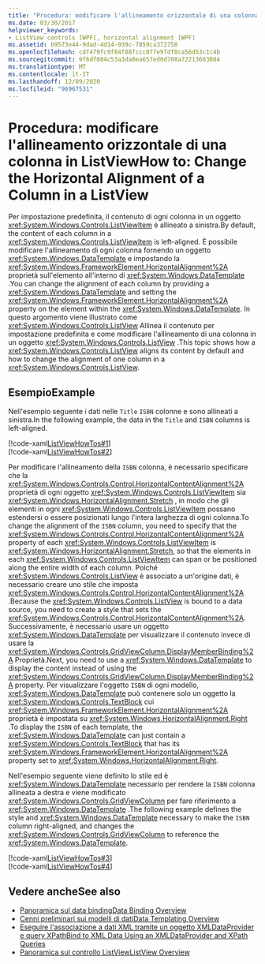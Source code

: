 ```yaml
---
title: "Procedura: modificare l'allineamento orizzontale di una colonna in ListView"
ms.date: 03/30/2017
helpviewer_keywords:
- ListView controls [WPF], horizontal alignment [WPF]
ms.assetid: b9573e44-9dad-4d14-939c-7859ca372758
ms.openlocfilehash: cdf479fc9f84f88fccc877e9fdf8ca56d53c1c4b
ms.sourcegitcommit: 9f6df084c53a3da0ea657ed0d708a72213683084
ms.translationtype: MT
ms.contentlocale: it-IT
ms.lasthandoff: 12/09/2020
ms.locfileid: "96967531"
---
```

# <a name="how-to-change-the-horizontal-alignment-of-a-column-in-a-listview"></a><span data-ttu-id="dad28-102">Procedura: modificare l'allineamento orizzontale di una colonna in ListView</span><span class="sxs-lookup"><span data-stu-id="dad28-102">How to: Change the Horizontal Alignment of a Column in a ListView</span></span>
<span data-ttu-id="dad28-103">Per impostazione predefinita, il contenuto di ogni colonna in un oggetto <xref:System.Windows.Controls.ListViewItem> è allineato a sinistra.</span><span class="sxs-lookup"><span data-stu-id="dad28-103">By default, the content of each column in a <xref:System.Windows.Controls.ListViewItem> is left-aligned.</span></span> <span data-ttu-id="dad28-104">È possibile modificare l'allineamento di ogni colonna fornendo un oggetto <xref:System.Windows.DataTemplate> e impostando la <xref:System.Windows.FrameworkElement.HorizontalAlignment%2A> proprietà sull'elemento all'interno di <xref:System.Windows.DataTemplate> .</span><span class="sxs-lookup"><span data-stu-id="dad28-104">You can change the alignment of each column by providing a <xref:System.Windows.DataTemplate> and setting the <xref:System.Windows.FrameworkElement.HorizontalAlignment%2A> property on the element within the <xref:System.Windows.DataTemplate>.</span></span> <span data-ttu-id="dad28-105">In questo argomento viene illustrato come <xref:System.Windows.Controls.ListView> Allinea il contenuto per impostazione predefinita e come modificare l'allineamento di una colonna in un oggetto <xref:System.Windows.Controls.ListView> .</span><span class="sxs-lookup"><span data-stu-id="dad28-105">This topic shows how a <xref:System.Windows.Controls.ListView> aligns its content by default and how to change the alignment of one column in a <xref:System.Windows.Controls.ListView>.</span></span>  
  
## <a name="example"></a><span data-ttu-id="dad28-106">Esempio</span><span class="sxs-lookup"><span data-stu-id="dad28-106">Example</span></span>  
 <span data-ttu-id="dad28-107">Nell'esempio seguente i dati nelle `Title` `ISBN` colonne e sono allineati a sinistra.</span><span class="sxs-lookup"><span data-stu-id="dad28-107">In the following example, the data in the `Title` and `ISBN` columns is left-aligned.</span></span>  
  
 [!code-xaml[ListViewHowTos#1](~/samples/snippets/csharp/VS_Snippets_Wpf/ListViewHowTos/CSharp/Window1.xaml#1)]  
[!code-xaml[ListViewHowTos#2](~/samples/snippets/csharp/VS_Snippets_Wpf/ListViewHowTos/CSharp/Window1.xaml#2)]  
  
 <span data-ttu-id="dad28-108">Per modificare l'allineamento della `ISBN` colonna, è necessario specificare che la <xref:System.Windows.Controls.Control.HorizontalContentAlignment%2A> proprietà di ogni oggetto <xref:System.Windows.Controls.ListViewItem> sia <xref:System.Windows.HorizontalAlignment.Stretch> , in modo che gli elementi in ogni <xref:System.Windows.Controls.ListViewItem> possano estendersi o essere posizionati lungo l'intera larghezza di ogni colonna.</span><span class="sxs-lookup"><span data-stu-id="dad28-108">To change the alignment of the `ISBN` column, you need to specify that the <xref:System.Windows.Controls.Control.HorizontalContentAlignment%2A> property of each <xref:System.Windows.Controls.ListViewItem> is <xref:System.Windows.HorizontalAlignment.Stretch>, so that the elements in each <xref:System.Windows.Controls.ListViewItem> can span or be positioned along the entire width of each column.</span></span> <span data-ttu-id="dad28-109">Poiché <xref:System.Windows.Controls.ListView> è associato a un'origine dati, è necessario creare uno stile che imposta <xref:System.Windows.Controls.Control.HorizontalContentAlignment%2A> .</span><span class="sxs-lookup"><span data-stu-id="dad28-109">Because the <xref:System.Windows.Controls.ListView> is bound to a data source, you need to create a style that sets the <xref:System.Windows.Controls.Control.HorizontalContentAlignment%2A>.</span></span> <span data-ttu-id="dad28-110">Successivamente, è necessario usare un oggetto <xref:System.Windows.DataTemplate> per visualizzare il contenuto invece di usare la <xref:System.Windows.Controls.GridViewColumn.DisplayMemberBinding%2A> Proprietà.</span><span class="sxs-lookup"><span data-stu-id="dad28-110">Next, you need to use a <xref:System.Windows.DataTemplate> to display the content instead of using the <xref:System.Windows.Controls.GridViewColumn.DisplayMemberBinding%2A> property.</span></span> <span data-ttu-id="dad28-111">Per visualizzare l'oggetto `ISBN` di ogni modello, <xref:System.Windows.DataTemplate> può contenere solo un oggetto la <xref:System.Windows.Controls.TextBlock> cui <xref:System.Windows.FrameworkElement.HorizontalAlignment%2A> proprietà è impostata su <xref:System.Windows.HorizontalAlignment.Right> .</span><span class="sxs-lookup"><span data-stu-id="dad28-111">To display the `ISBN` of each template, the <xref:System.Windows.DataTemplate> can just contain a <xref:System.Windows.Controls.TextBlock> that has its <xref:System.Windows.FrameworkElement.HorizontalAlignment%2A> property set to <xref:System.Windows.HorizontalAlignment.Right>.</span></span>  
  
 <span data-ttu-id="dad28-112">Nell'esempio seguente viene definito lo stile ed è <xref:System.Windows.DataTemplate> necessario per rendere la `ISBN` colonna allineata a destra e viene modificato <xref:System.Windows.Controls.GridViewColumn> per fare riferimento a <xref:System.Windows.DataTemplate> .</span><span class="sxs-lookup"><span data-stu-id="dad28-112">The following example defines the style and <xref:System.Windows.DataTemplate> necessary to make the `ISBN` column right-aligned, and changes the <xref:System.Windows.Controls.GridViewColumn> to reference the <xref:System.Windows.DataTemplate>.</span></span>  
  
 [!code-xaml[ListViewHowTos#3](~/samples/snippets/csharp/VS_Snippets_Wpf/ListViewHowTos/CSharp/Window1.xaml#3)]  
[!code-xaml[ListViewHowTos#4](~/samples/snippets/csharp/VS_Snippets_Wpf/ListViewHowTos/CSharp/Window1.xaml#4)]  
  
## <a name="see-also"></a><span data-ttu-id="dad28-113">Vedere anche</span><span class="sxs-lookup"><span data-stu-id="dad28-113">See also</span></span>

- [<span data-ttu-id="dad28-114">Panoramica sul data binding</span><span class="sxs-lookup"><span data-stu-id="dad28-114">Data Binding Overview</span></span>](/dotnet/desktop-wpf/data/data-binding-overview)
- [<span data-ttu-id="dad28-115">Cenni preliminari sui modelli di dati</span><span class="sxs-lookup"><span data-stu-id="dad28-115">Data Templating Overview</span></span>](../data/data-templating-overview.md)
- [<span data-ttu-id="dad28-116">Eseguire l'associazione a dati XML tramite un oggetto XMLDataProvider e query XPath</span><span class="sxs-lookup"><span data-stu-id="dad28-116">Bind to XML Data Using an XMLDataProvider and XPath Queries</span></span>](../data/how-to-bind-to-xml-data-using-an-xmldataprovider-and-xpath-queries.md)
- [<span data-ttu-id="dad28-117">Panoramica sul controllo ListView</span><span class="sxs-lookup"><span data-stu-id="dad28-117">ListView Overview</span></span>](listview-overview.md)
